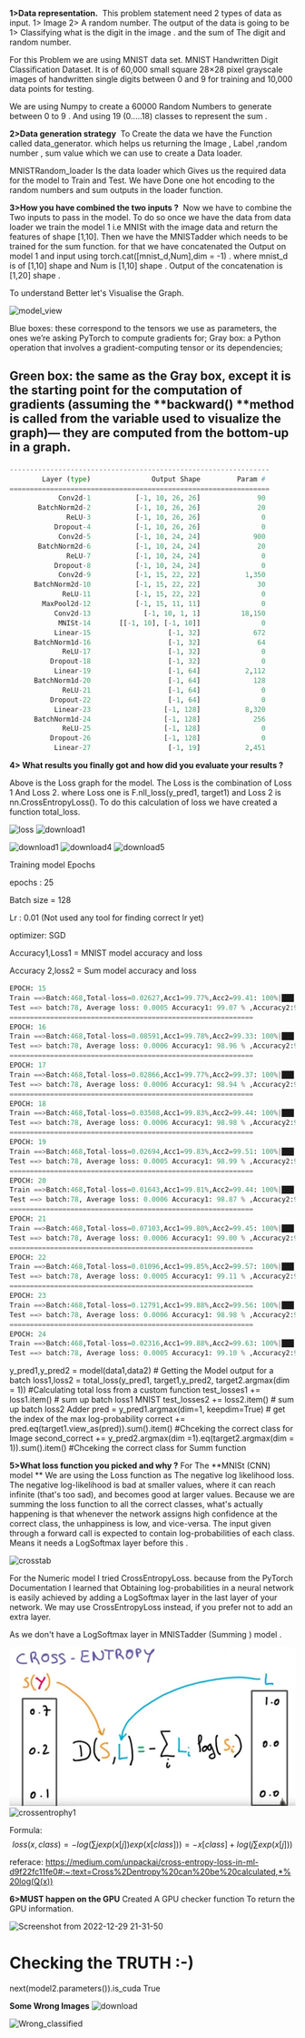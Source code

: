 **1>Data representation.**
​ This problem statement need 2 types of data as input. 1> Image 2> A random number. The output of the data is going to be 1> Classifying what is the digit in the image . and the sum of The digit and random number.

For this Problem we are using MNIST data set. MNIST Handwritten Digit Classification Dataset. It is of 60,000 small square 28×28 pixel grayscale images of handwritten single digits between 0 and 9 for training and 10,000 data points for testing.

We are using Numpy to create a 60000 Random Numbers to generate between 0 to 9 . And using 19 (0.....18) classes to represent the sum .

**2>Data generation strategy**
​ To Create the data we have the Function called data_generator. which helps us returning the Image , Label ,random number , sum value which we can use to create a Data loader.

MNISTRandom_loader Is the data loader which Gives us the required data for the model to Train and Test. We have Done one hot encoding to the random numbers and sum outputs in the loader function.

**3>How you have combined the two inputs ?**
​ Now we have to combine the Two inputs to pass in the model. To do so once we have the data from data loader we train the model 1 i.e MNISt with the image data and return the features of shape [1,10]. Then we have the MNISTadder which needs to be trained for the sum function. for that we have concatenated the Output on model 1 and input using torch.cat([mnist_d,Num],dim = -1) . where mnist_d is of [1,10] shape and Num is [1,10] shape . Output of the concatenation is [1,20] shape .

To understand Better let's Visualise the Graph.

![model_view](https://user-images.githubusercontent.com/6880439/209983633-7496cfbd-966b-484c-a4a6-23b6be639c0b.svg)

Blue boxes: these correspond to the tensors we use as parameters, the ones we’re asking PyTorch to compute gradients for;
Gray box: a Python operation that involves a gradient-computing tensor or its dependencies;

Green box: the same as the Gray box, except it is the starting point for the computation of gradients (assuming the **backward() **method is called from the variable used to visualize the graph)— they are computed from the bottom-up in a graph.
----------------------------------------------------------------
```python
----------------------------------------------------------------
        Layer (type)               Output Shape         Param #
================================================================
            Conv2d-1           [-1, 10, 26, 26]              90
       BatchNorm2d-2           [-1, 10, 26, 26]              20
              ReLU-3           [-1, 10, 26, 26]               0
           Dropout-4           [-1, 10, 26, 26]               0
            Conv2d-5           [-1, 10, 24, 24]             900
       BatchNorm2d-6           [-1, 10, 24, 24]              20
              ReLU-7           [-1, 10, 24, 24]               0
           Dropout-8           [-1, 10, 24, 24]               0
            Conv2d-9           [-1, 15, 22, 22]           1,350
      BatchNorm2d-10           [-1, 15, 22, 22]              30
             ReLU-11           [-1, 15, 22, 22]               0
        MaxPool2d-12           [-1, 15, 11, 11]               0
           Conv2d-13             [-1, 10, 1, 1]          18,150
            MNISt-14       [[-1, 10], [-1, 10]]               0
           Linear-15                   [-1, 32]             672
      BatchNorm1d-16                   [-1, 32]              64
             ReLU-17                   [-1, 32]               0
          Dropout-18                   [-1, 32]               0
           Linear-19                   [-1, 64]           2,112
      BatchNorm1d-20                   [-1, 64]             128
             ReLU-21                   [-1, 64]               0
          Dropout-22                   [-1, 64]               0
           Linear-23                  [-1, 128]           8,320
      BatchNorm1d-24                  [-1, 128]             256
             ReLU-25                  [-1, 128]               0
          Dropout-26                  [-1, 128]               0
           Linear-27                   [-1, 19]           2,451
```

**4> What results you finally got and how did you evaluate your results ?**


Above is the Loss graph for the model. The Loss is the combination of Loss 1 And Loss 2. where Loss one is F.nll_loss(y_pred1, target1) and Loss 2 is nn.CrossEntropyLoss(). To do this calculation of loss we have created a function total_loss.

![loss](https://user-images.githubusercontent.com/6880439/209983658-d680f9ef-e252-4ecc-8277-ea457aa479c9.png)
![download1](https://user-images.githubusercontent.com/6880439/209984298-56ca476b-3205-4fe1-8b26-34229e292827.png)

![download1](https://user-images.githubusercontent.com/6880439/209984314-3fc338ff-8944-46be-abdd-d29fad03de5b.png)
![download4](https://user-images.githubusercontent.com/6880439/209984317-941f55a8-0203-4300-afdb-c96f8f704207.png)
![download5](https://user-images.githubusercontent.com/6880439/209984322-d49ef84b-df24-492c-9cd0-727afdc4a765.png)

Training model Epochs

epochs : 25

Batch size = 128

Lr : 0.01 (Not used any tool for finding correct lr yet)

optimizer: SGD

Accuracy1,Loss1 = MNIST model accuracy and loss

Accuracy 2,loss2 = Sum model accuracy and loss

```python
EPOCH: 15
Train ==>Batch:468,Total-loss=0.02627,Acc1=99.77%,Acc2=99.41: 100%|███| 469/469 [00:02<00:00, 173.01it/s]
Test ==> batch:78, Average loss: 0.0005 Accuracy1: 99.07 % ,Accuracy2:98.96%: 100%|█| 79/79 [00:00<00:00,
============================================================
EPOCH: 16
Train ==>Batch:468,Total-loss=0.08591,Acc1=99.78%,Acc2=99.33: 100%|███| 469/469 [00:02<00:00, 169.94it/s]
Test ==> batch:78, Average loss: 0.0006 Accuracy1: 98.96 % ,Accuracy2:98.90%: 100%|█| 79/79 [00:00<00:00,
============================================================
EPOCH: 17
Train ==>Batch:468,Total-loss=0.02866,Acc1=99.77%,Acc2=99.37: 100%|███| 469/469 [00:02<00:00, 170.68it/s]
Test ==> batch:78, Average loss: 0.0006 Accuracy1: 98.94 % ,Accuracy2:98.93%: 100%|█| 79/79 [00:00<00:00,
============================================================
EPOCH: 18
Train ==>Batch:468,Total-loss=0.03508,Acc1=99.83%,Acc2=99.44: 100%|███| 469/469 [00:02<00:00, 170.79it/s]
Test ==> batch:78, Average loss: 0.0006 Accuracy1: 98.98 % ,Accuracy2:98.86%: 100%|█| 79/79 [00:00<00:00,
============================================================
EPOCH: 19
Train ==>Batch:468,Total-loss=0.02694,Acc1=99.83%,Acc2=99.51: 100%|███| 469/469 [00:02<00:00, 169.81it/s]
Test ==> batch:78, Average loss: 0.0005 Accuracy1: 98.99 % ,Accuracy2:98.97%: 100%|█| 79/79 [00:00<00:00,
============================================================
EPOCH: 20
Train ==>Batch:468,Total-loss=0.01643,Acc1=99.81%,Acc2=99.44: 100%|███| 469/469 [00:02<00:00, 170.10it/s]
Test ==> batch:78, Average loss: 0.0006 Accuracy1: 98.87 % ,Accuracy2:98.67%: 100%|█| 79/79 [00:00<00:00,
============================================================
EPOCH: 21
Train ==>Batch:468,Total-loss=0.07103,Acc1=99.80%,Acc2=99.45: 100%|███| 469/469 [00:02<00:00, 172.06it/s]
Test ==> batch:78, Average loss: 0.0006 Accuracy1: 99.00 % ,Accuracy2:98.85%: 100%|█| 79/79 [00:00<00:00,
============================================================
EPOCH: 22
Train ==>Batch:468,Total-loss=0.01096,Acc1=99.85%,Acc2=99.57: 100%|███| 469/469 [00:02<00:00, 171.73it/s]
Test ==> batch:78, Average loss: 0.0005 Accuracy1: 99.11 % ,Accuracy2:99.04%: 100%|█| 79/79 [00:00<00:00,
============================================================
EPOCH: 23
Train ==>Batch:468,Total-loss=0.12791,Acc1=99.88%,Acc2=99.56: 100%|███| 469/469 [00:02<00:00, 170.45it/s]
Test ==> batch:78, Average loss: 0.0006 Accuracy1: 98.98 % ,Accuracy2:98.84%: 100%|█| 79/79 [00:00<00:00,
============================================================
EPOCH: 24
Train ==>Batch:468,Total-loss=0.02316,Acc1=99.88%,Acc2=99.63: 100%|███| 469/469 [00:02<00:00, 171.84it/s]
Test ==> batch:78, Average loss: 0.0005 Accuracy1: 99.10 % ,Accuracy2:98.97%: 100%|█| 79/79 [00:00<00:00,
```

y_pred1,y_pred2 = model(data1,data2)  # Getting the Model output for a batch 
loss1,loss2 = total_loss(y_pred1, target1,y_pred2, target2.argmax(dim = 1)) #Calculating total loss from a custom function 
test_losses1 += loss1.item() # sum up batch loss1 MNIST
test_losses2 += loss2.item() # sum up batch loss2 Adder
pred = y_pred1.argmax(dim=1, keepdim=True)  # get the index of the max log-probability
correct += pred.eq(target1.view_as(pred)).sum().item() #Chceking the correct class for Image 
second_correct += y_pred2.argmax(dim =1).eq(target2.argmax(dim = 1)).sum().item() #Chceking the correct class for Summ function 

**5>What loss function you picked and why ?**
For The **MNISt (CNN) model ** We are using the Loss function as The negative log likelihood loss.
The negative log-likelihood is bad at smaller values, where it can reach infinite (that's too sad), and becomes good at larger values. Because we are summing the loss function to all the correct classes, what's actually happening is that whenever the network assigns high confidence at the correct class, the unhappiness is low, and vice-versa. The input given through a forward call is expected to contain log-probabilities of each class. Means it needs a LogSoftmax layer before this .


![crosstab](https://user-images.githubusercontent.com/6880439/209983906-895b4a83-ca1f-45c4-a3ea-e86a14f4e509.png)


For the Numeric model I tried CrossEntropyLoss.
because from the PyTorch Documentation I learned that Obtaining log-probabilities in a neural network is easily achieved by adding a LogSoftmax layer in the last layer of your network. We may use CrossEntropyLoss instead, if you prefer not to add an extra layer.

As we don't have a LogSoftmax layer in MNISTadder (Summing ) model .

![crossentrophy1](image/crossentrophy1.webp)![crossentrophy1](https://user-images.githubusercontent.com/6880439/209983892-66e65e9e-c6d0-4801-bbba-e38b0d438cdf.png)


Formula: $$ loss(x,class)=−log( ∑ j​exp(x[j]) exp(x[class])​)=−x[class]+log( j ∑​exp(x[j])) $$

referace: https://medium.com/unpackai/cross-entropy-loss-in-ml-d9f22fc11fe0#:~:text=Cross%2Dentropy%20can%20be%20calculated,*%20log(Q(x))



**6>MUST happen on the GPU**
Created A GPU checker function To return the GPU information.

![Screenshot from 2022-12-29 21-31-50](https://user-images.githubusercontent.com/6880439/209983921-9bfb6222-1b19-4154-815e-b88bfeb4b72d.png)



# Checking the TRUTH :-)
next(model2.parameters()).is_cuda
True

**Some Wrong Images**
![download](https://user-images.githubusercontent.com/6880439/209984133-9bec7d8b-a553-45de-91e8-b1754c6583d1.png)

![Wrong_classified](https://user-images.githubusercontent.com/6880439/209984146-6eeefd60-380d-42a2-a876-1ae0ec73ddfa.png)



